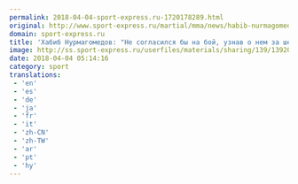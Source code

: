 ```yaml
---
permalink: 2018-04-04-sport-express.ru-1720178289.html
original: http://www.sport-express.ru/martial/mma/news/habib-nurmagomedov-ne-soglasilsya-by-na-boy-uznav-o-nem-za-shest-dney-1392080/
domain: sport-express.ru
title: 'Хабиб Нурмагомедов: "Не согласился бы на бой, узнав о нем за шесть дней"'
image: http://ss.sport-express.ru/userfiles/materials/sharing/139/1392080.jpg
date: 2018-04-04 05:14:16
category: sport
translations: 
 - 'en'
 - 'es'
 - 'de'
 - 'ja'
 - 'fr'
 - 'it'
 - 'zh-CN'
 - 'zh-TW'
 - 'ar'
 - 'pt'
 - 'hy'
---
```


